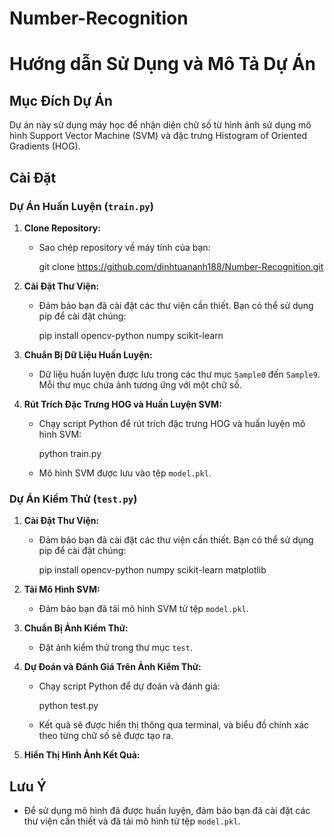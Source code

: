 # Number-Recognition
# Hướng dẫn Sử Dụng và Mô Tả Dự Án

## Mục Đích Dự Án
Dự án này sử dụng máy học để nhận diện chữ số từ hình ảnh sử dụng mô hình Support Vector Machine (SVM) và đặc trưng Histogram of Oriented Gradients (HOG).

## Cài Đặt

### Dự Án Huấn Luyện (`train.py`)

1. **Clone Repository:**
   - Sao chép repository về máy tính của bạn:

     git clone https://github.com/dinhtuananh188/Number-Recognition.git


2. **Cài Đặt Thư Viện:**
   - Đảm bảo bạn đã cài đặt các thư viện cần thiết. Bạn có thể sử dụng pip để cài đặt chúng:

     pip install opencv-python numpy scikit-learn


3. **Chuẩn Bị Dữ Liệu Huấn Luyện:**
   - Dữ liệu huấn luyện được lưu trong các thư mục `Sample0` đến `Sample9`. Mỗi thư mục chứa ảnh tương ứng với một chữ số.

4. **Rút Trích Đặc Trưng HOG và Huấn Luyện SVM:**
   - Chạy script Python để rút trích đặc trưng HOG và huấn luyện mô hình SVM:

     python train.py

   - Mô hình SVM được lưu vào tệp `model.pkl`.

### Dự Án Kiểm Thử (`test.py`)

1. **Cài Đặt Thư Viện:**
   - Đảm bảo bạn đã cài đặt các thư viện cần thiết. Bạn có thể sử dụng pip để cài đặt chúng:

     pip install opencv-python numpy scikit-learn matplotlib


2. **Tải Mô Hình SVM:**
   - Đảm bảo bạn đã tải mô hình SVM từ tệp `model.pkl`.

3. **Chuẩn Bị Ảnh Kiểm Thử:**
   - Đặt ảnh kiểm thử trong thư mục `test`.

4. **Dự Đoán và Đánh Giá Trên Ảnh Kiểm Thử:**
   - Chạy script Python để dự đoán và đánh giá:

     python test.py

   - Kết quả sẽ được hiển thị thông qua terminal, và biểu đồ chính xác theo từng chữ số sẽ được tạo ra.

5. **Hiển Thị Hình Ảnh Kết Quả:**


## Lưu Ý
- Để sử dụng mô hình đã được huấn luyện, đảm bảo bạn đã cài đặt các thư viện cần thiết và đã tải mô hình từ tệp `model.pkl`.
